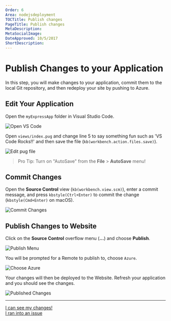 ```yaml
---
Order: 6
Area: nodejsdeployment
TOCTitle: Publish changes
PageTitle: Publish changes
MetaDescription:
MetaSocialImage:
DateApproved: 10/5/2017
ShortDescription:
---
```

# Publish Changes to your Application

In this step, you will make changes to your application, commit them to the local Git repository, and then redeploy your site by pushing to Azure.

## Edit Your Application

Open the `myExpressApp` folder in Visual Studio Code.

![Open VS Code](../images/nodejs-deployment/openvscode.png)

Open `views/index.pug` and change line 5 to say something fun such as 'VS Code Rocks!!' and then save the file (`kb(workbench.action.files.save)`).

![Edit pug file](../images/nodejs-deployment/editpugfile.png)

> Pro Tip: Turn on "AutoSave" from the **File** > **AutoSave** menu!

## Commit Changes

Open the **Source Control** view (`kb(workbench.view.scm)`), enter a commit message, and press `kbstyle(Ctrl+Enter)` to commit the change (`kbstyle(Cmd+Enter)` on macOS).

![Commit Changes](../images/nodejs-deployment/commitchanges.png)

## Publish Changes to Website

Click on the **Source Control** overflow menu (**...**) and choose **Publish**.

![Publish Menu](../images/nodejs-deployment/publishmenu.png)

You will be prompted for a Remote to publish to, choose `Azure`.

![Choose Azure](../images/nodejs-deployment/chooseazure.png)

Your changes will then be deployed to the Website. Refresh your application and you should see the changes.

![Published Changes](../images/nodejs-deployment/vscoderocks.png)

----

<a class="tutorial-next-btn" href="/tutorials/nodejs-deployment/extensions">I can see my changes!</a>  
<a class="tutorial-feedback-btn" onclick="reportIssue('node-deployment', 'publishing-changes')" href="javascript:void(0)">I ran into an issue</a>